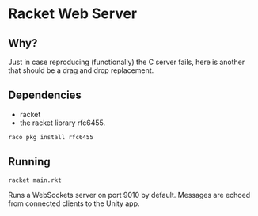 # Racket Web Server

## Why? 

Just in case reproducing (functionally) the C server fails, here is another that should be a drag and drop replacement.

## Dependencies
- racket
- the racket library rfc6455.
``` bash
raco pkg install rfc6455
```
## Running
```bash
racket main.rkt
```
Runs a WebSockets server on port 9010 by default. Messages are echoed from connected clients to the Unity app.
